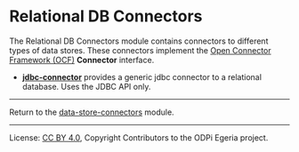 <!-- SPDX-License-Identifier: CC-BY-4.0 -->
<!-- Copyright Contributors to the ODPi Egeria project. -->

# Relational DB Connectors

The Relational DB Connectors module contains connectors to different types of data stores.  These connectors implement the
[Open Connector Framework (OCF)](../../../../frameworks/open-connector-framework) **Connector** interface.

* **[jdbc-connector](jdbc-connector)** provides a generic jdbc connector to a relational database.
Uses the JDBC API only.

----
Return to the [data-store-connectors](..) module.

----
License: [CC BY 4.0](https://creativecommons.org/licenses/by/4.0/),
Copyright Contributors to the ODPi Egeria project.
